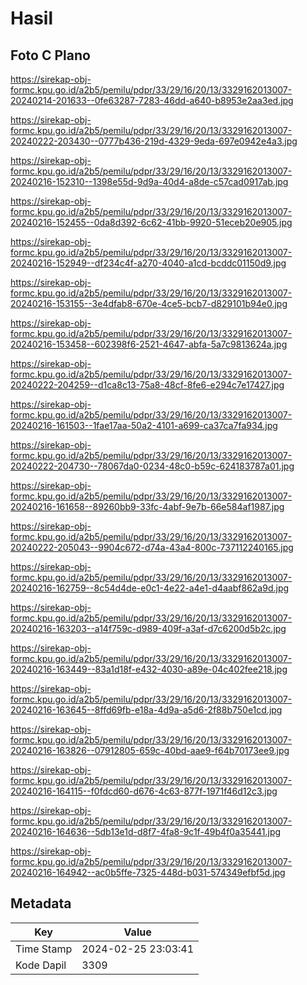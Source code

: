 # Hasil

## Foto C Plano

https://sirekap-obj-formc.kpu.go.id/a2b5/pemilu/pdpr/33/29/16/20/13/3329162013007-20240214-201633--0fe63287-7283-46dd-a640-b8953e2aa3ed.jpg

https://sirekap-obj-formc.kpu.go.id/a2b5/pemilu/pdpr/33/29/16/20/13/3329162013007-20240222-203430--0777b436-219d-4329-9eda-697e0942e4a3.jpg

https://sirekap-obj-formc.kpu.go.id/a2b5/pemilu/pdpr/33/29/16/20/13/3329162013007-20240216-152310--1398e55d-9d9a-40d4-a8de-c57cad0917ab.jpg

https://sirekap-obj-formc.kpu.go.id/a2b5/pemilu/pdpr/33/29/16/20/13/3329162013007-20240216-152455--0da8d392-6c62-41bb-9920-51eceb20e905.jpg

https://sirekap-obj-formc.kpu.go.id/a2b5/pemilu/pdpr/33/29/16/20/13/3329162013007-20240216-152949--df234c4f-a270-4040-a1cd-bcddc01150d9.jpg

https://sirekap-obj-formc.kpu.go.id/a2b5/pemilu/pdpr/33/29/16/20/13/3329162013007-20240216-153155--3e4dfab8-670e-4ce5-bcb7-d829101b94e0.jpg

https://sirekap-obj-formc.kpu.go.id/a2b5/pemilu/pdpr/33/29/16/20/13/3329162013007-20240216-153458--602398f6-2521-4647-abfa-5a7c9813624a.jpg

https://sirekap-obj-formc.kpu.go.id/a2b5/pemilu/pdpr/33/29/16/20/13/3329162013007-20240222-204259--d1ca8c13-75a8-48cf-8fe6-e294c7e17427.jpg

https://sirekap-obj-formc.kpu.go.id/a2b5/pemilu/pdpr/33/29/16/20/13/3329162013007-20240216-161503--1fae17aa-50a2-4101-a699-ca37ca7fa934.jpg

https://sirekap-obj-formc.kpu.go.id/a2b5/pemilu/pdpr/33/29/16/20/13/3329162013007-20240222-204730--78067da0-0234-48c0-b59c-624183787a01.jpg

https://sirekap-obj-formc.kpu.go.id/a2b5/pemilu/pdpr/33/29/16/20/13/3329162013007-20240216-161658--89260bb9-33fc-4abf-9e7b-66e584af1987.jpg

https://sirekap-obj-formc.kpu.go.id/a2b5/pemilu/pdpr/33/29/16/20/13/3329162013007-20240222-205043--9904c672-d74a-43a4-800c-737112240165.jpg

https://sirekap-obj-formc.kpu.go.id/a2b5/pemilu/pdpr/33/29/16/20/13/3329162013007-20240216-162759--8c54d4de-e0c1-4e22-a4e1-d4aabf862a9d.jpg

https://sirekap-obj-formc.kpu.go.id/a2b5/pemilu/pdpr/33/29/16/20/13/3329162013007-20240216-163203--a14f759c-d989-409f-a3af-d7c6200d5b2c.jpg

https://sirekap-obj-formc.kpu.go.id/a2b5/pemilu/pdpr/33/29/16/20/13/3329162013007-20240216-163449--83a1d18f-e432-4030-a89e-04c402fee218.jpg

https://sirekap-obj-formc.kpu.go.id/a2b5/pemilu/pdpr/33/29/16/20/13/3329162013007-20240216-163645--8ffd69fb-e18a-4d9a-a5d6-2f88b750e1cd.jpg

https://sirekap-obj-formc.kpu.go.id/a2b5/pemilu/pdpr/33/29/16/20/13/3329162013007-20240216-163826--07912805-659c-40bd-aae9-f64b70173ee9.jpg

https://sirekap-obj-formc.kpu.go.id/a2b5/pemilu/pdpr/33/29/16/20/13/3329162013007-20240216-164115--f0fdcd60-d676-4c63-877f-1971f46d12c3.jpg

https://sirekap-obj-formc.kpu.go.id/a2b5/pemilu/pdpr/33/29/16/20/13/3329162013007-20240216-164636--5db13e1d-d8f7-4fa8-9c1f-49b4f0a35441.jpg

https://sirekap-obj-formc.kpu.go.id/a2b5/pemilu/pdpr/33/29/16/20/13/3329162013007-20240216-164942--ac0b5ffe-7325-448d-b031-574349efbf5d.jpg


## Metadata

| Key        | Value               |
| ---------- | ------------------- |
| Time Stamp | 2024-02-25 23:03:41 |
| Kode Dapil | 3309                |



